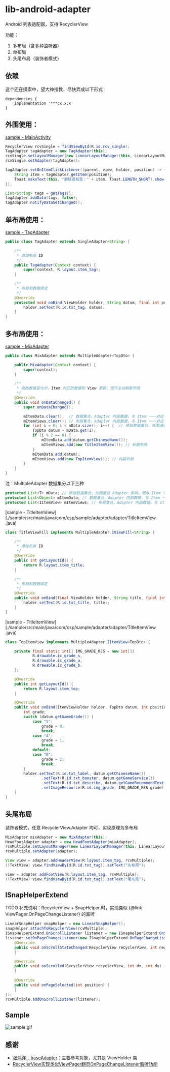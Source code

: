 # lib-android-adapter
Android 列表适配器，支持 RecyclerView

功能：
1. 多布局（含多种监听器）
2. 单布局
3. 头尾布局（装饰者模式）

## 依赖
这个还在摸索中，望大神指教，尽快弄成以下形式：

```
dependencies {
    implementation '***:x.x.x'
}
```

## 外围使用：
[sample - MainActivity](./sample/src/main/java/com/csp/sample/adapter/MainActivity.java)
``` java
RecyclerView rcvSingle = findViewById(R.id.rcv_single);
TagAdapter tagAdapter = new TagAdapter(this);
rcvSingle.setLayoutManager(new LinearLayoutManager(this, LinearLayoutManager.HORIZONTAL, false));
rcvSingle.setAdapter(tagAdapter);

tagAdapter.setOnItemClickListener((parent, view, holder, position) -> {
    String item = tagAdapter.getItem(position);
    Toast.makeText(this, "删除该标签：" + item, Toast.LENGTH_SHORT).show();
});

List<String> tags = getTags();
tagAdapter.addData(tags, false);
tagAdapter.notifyDataSetChanged();
```

## 单布局使用：
[sample - TagAdapter](./sample/src/main/java/com/csp/sample/adapter/adapter/TagAdapter.java)
``` java
public class TagAdapter extends SingleAdapter<String> {

    /**
     * 添加布局 ID
     */
    public TagAdapter(Context context) {
        super(context, R.layout.item_tag);
    }

    /**
     * 布局和数据绑定
     */
    @Override
    protected void onBind(ViewHolder holder, String datum, final int position) {
        holder.setText(R.id.txt_tag, datum);
    }
}
```

## 多布局使用：
[sample - MixAdapter](./sample/src/main/java/com/csp/sample/adapter/adapter/MixAdapter.java)
``` java
public class MixAdapter extends MultipleAdapter<TopDto> {

    public MixAdapter(Context context) {
        super(context);
    }

    /**
     * 原始数据变化时，Item 对应的数据和 View 更新，但不主动刷新列表
     */
    @Override
    public void onDataChanged() {
        super.onDataChanged();

        mItemData.clear();  // 数据集合，Adapter 内部数据，与 Item 一一对应
        mItemViews.clear(); // 布局集合，Adapter 内部数据，与 Item 一一对应
        for (int i = 0; i < mData.size(); i++) {  // 原始数据集合，外围通过 Adapter 影响，但与 Item 不一一对应
            TopDto datum = mData.get(i);
            if (i % 2 == 0) {
                mItemData.add(datum.getChineseName());
                mItemViews.add(new TitleItemView()); // 标题布局
            }
            mItemData.add(datum);
            mItemViews.add(new TopItemView()); // 内容布局
        }
    }
}
```

注：MultipleAdapter 数据集分以下三种
``` java
protected List<T> mData; // 原始数据集合，外围通过 Adapter 影响，但与 Item 不一一对应
protected List<Object> mItemData; // 数据集合，Adapter 内部数据，与 Item 一一对应
protected List<IItemView> mItemViews; // 布局集合，Adapter 内部数据，与 Item 一一对应
```

[sample - TitleItemView](./sample/src/main/java/com/csp/sample/adapter/adapter/TitleItemView .java)
``` java
class TitleViewFill implements MultipleAdapter.IViewFill<String> {

    /**
     * 添加布局 ID
     */
    @Override
    public int getLayoutId() {
        return R.layout.item_title;
    }

    /**
     * 布局和数据绑定
     */
    @Override
    public void onBind(final ViewHolder holder, String title, final int position) {
        holder.setText(R.id.txt_title, title);
    }
}
```

[sample - TitleItemView](./sample/src/main/java/com/csp/sample/adapter/adapter/TitleItemView .java)
``` java
class TopItemView implements MultipleAdapter.IItemView<TopDto> {

    private final static int[] IMG_GRADE_RES = new int[]{
            R.drawable.ic_grade_s,
            R.drawable.ic_grade_a,
            R.drawable.ic_grade_b,
    };

    @Override
    public int getLayoutId() {
        return R.layout.item_top;
    }

    @Override
    public void onBind(ItemViewHolder holder, TopDto datum, int position) {
        int grade;
        switch (datum.getGameGrade()) {
            case "S":
                grade = 0;
                break;
            case "A":
                grade = 1;
                break;
            default:
            case "B":
                grade = 2;
                break;
        }
        holder.setText(R.id.txt_label, datum.getChineseName())
                .setText(R.id.txt_booster, datum.getGameService())
                .setText(R.id.txt_describe, datum.getGameRecommendText())
                .setImageResource(R.id.img_grade, IMG_GRADE_RES[grade]);
    }
}
```

## 头尾布局
装饰者模式，任意 RecyclerView.Adapter 均可，实现原理为多布局
``` java
MixAdapter mixAdapter = new MixAdapter(this);
HeadFootAdapter adapter = new HeadFootAdapter(mixAdapter);
rcvMultiple.setLayoutManager(new LinearLayoutManager(this, LinearLayoutManager.VERTICAL, false));
rcvMultiple.setAdapter(adapter);

View view = adapter.addHeaderView(R.layout.item_tag, rcvMultiple);
((TextView) view.findViewById(R.id.txt_tag)).setText("头布局");

view = adapter.addFootView(R.layout.item_tag, rcvMultiple);
((TextView) view.findViewById(R.id.txt_tag)).setText("尾布局");
```

## ISnapHelperExtend
TODO 补充说明：RecyclerView + SnapHelper 时，实现类似 {@link ViewPager.OnPageChangeListener} 的监听
``` java
LinearSnapHelper snapHelper = new LinearSnapHelper();
snapHelper.attachToRecyclerView(rcvMultiple);
ISnapHelperExtend.OnScrollListener listener = new ISnapHelperExtend.OnScrollListener(snapHelper);
listener.setOnPageChangeListener(new ISnapHelperExtend.OnPageChangeListener() {
    @Override
    public void onScrollStateChanged(RecyclerView recyclerView, int newState) {
    }

    @Override
    public void onScrolled(RecyclerView recyclerView, int dx, int dy) {
    }
    
    @Override
    public void onPageSelected(int position) {
    }
});
rcvMultiple.addOnScrollListener(listener);
```

## Sample
![sample.gif](./img/sample.gif)

## 感谢
- [张鸿洋 - baseAdapter](https://github.com/hongyangAndroid/baseAdapter)：主要参考对象，尤其是 ViewHolder 类
- [RecyclerView实现类似ViewPager翻页OnPageChangeListener监听功能](https://blog.csdn.net/u012854870/article/details/84984066)
